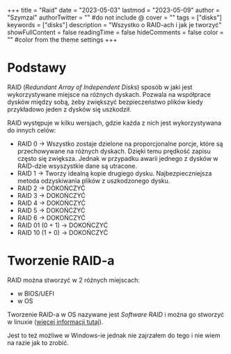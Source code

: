 +++
title = "Raid"
date = "2023-05-03"
lastmod = "2023-05-09"
author = "Szymzal"
authorTwitter = "" #do not include @
cover = ""
tags = ["disks"]
keywords = ["disks"]
description = "Wszystko o RAID-ach i jak je tworzyć"
showFullContent = false
readingTime = false
hideComments = false
color = "" #color from the theme settings
+++
# Podstawy

RAID (*Redundant Array of Independent Disks*) sposób w jaki jest wykorzystywane miejsce na różnych dyskach.
Pozwala na współprace dysków między sobą, żeby zwiększyć bezpieczeństwo plików kiedy przykładowo jeden z dysków się uszkodził.

RAID występuje w kilku wersjach, gdzie każda z nich jest wykorzystywana do innych celów:
- RAID 0 -> Wszystko zostaje dzielone na proporcjonalne porcje, które są przechowywane na różnych dyskach. Dzięki temu prędkość zapisu często się zwiększa. Jednak w przypadku awarii jednego z dysków w RAID-dzie wsyszystkie dane są utracone.
- RAID 1 -> Tworzy idealną kopie drugiego dysku. Najbezpieczniejsza metoda odzyskiwania plików z uszkodzonego dysku.
- RAID 2 -> DOKOŃCZYĆ
- RAID 3 -> DOKOŃCZYĆ
- RAID 4 -> DOKOŃCZYĆ
- RAID 5 -> DOKOŃCZYĆ
- RAID 6 -> DOKOŃCZYĆ
- RAID 01 (0 + 1) -> DOKOŃCZYĆ
- RAID 10 (1 + 0) -> DOKOŃCZYĆ

# Tworzenie RAID-a

RAID można stworzyć w 2 różnych miejscach: 
- w BIOS/UEFI
- w OS

Tworzenie RAID-a w OS nazywane jest *Software RAID* i można go stworzyć w linuxie ([więcej informacji tutaj](../linux/md)).

Jest to też możliwe w Windows-ie jednak nie zajrzałem do tego i nie wiem na razie jak to zrobić.

